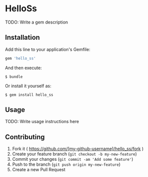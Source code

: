 # HelloSs

TODO: Write a gem description

## Installation

Add this line to your application's Gemfile:

```ruby
gem 'hello_ss'
```

And then execute:

    $ bundle

Or install it yourself as:

    $ gem install hello_ss

## Usage

TODO: Write usage instructions here

## Contributing

1. Fork it ( https://github.com/[my-github-username]/hello_ss/fork )
2. Create your feature branch (`git checkout -b my-new-feature`)
3. Commit your changes (`git commit -am 'Add some feature'`)
4. Push to the branch (`git push origin my-new-feature`)
5. Create a new Pull Request

